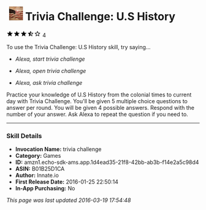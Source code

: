 # &nbsp;<img src="app_icon" alt="Trivia Challenge: U.S History icon" width="36"> Trivia Challenge: U.S History
![3.6 stars](../../../images/ic_star_black_18dp_1x.png)![3.6 stars](../../../images/ic_star_black_18dp_1x.png)![3.6 stars](../../../images/ic_star_black_18dp_1x.png)![3.6 stars](../../../images/ic_star_half_black_18dp_1x.png)![3.6 stars](../../../images/ic_star_border_black_18dp_1x.png) 4

To use the Trivia Challenge: U.S History skill, try saying...

* *Alexa, start trivia challenge*

* *Alexa, open trivia challenge*

* *Alexa, ask trivia challenge*

Practice your knowledge of U.S  History from the colonial times to current day with Trivia Challenge.  You'll be given 5 multiple choice questions to answer per round.  You will be given 4 possible answers. Respond with the number of your answer. Ask Alexa to repeat the question if you need to.

***

### Skill Details

* **Invocation Name:** trivia challenge
* **Category:** Games
* **ID:** amzn1.echo-sdk-ams.app.1d4ead35-21f8-42bb-ab3b-f14e2a5c98d4
* **ASIN:** B01B25D1CA
* **Author:** Innate.io
* **First Release Date:** 2016-01-25 22:50:14
* **In-App Purchasing:** No

*This page was last updated 2016-03-19 17:54:48*
